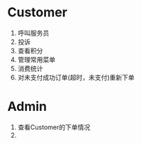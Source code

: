 # Customer
1. 呼叫服务员
2. 投诉
3. 查看积分
4. 管理常用菜单
5. 消费统计
6. 对未支付成功订单(超时，未支付)重新下单

# Admin
1. 查看Customer的下单情况
2. 